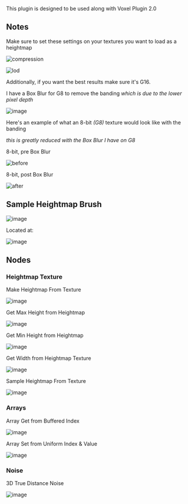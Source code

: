 This plugin is designed to be used along with Voxel Plugin 2.0

## Notes
Make sure to set these settings on your textures you want to load as a heightmap

![compression](https://github.com/DanWaheed/VoxelExtraPlugin/assets/117957636/0b6c5b6d-7b95-44b0-8bec-0308fcd4ec9c)

![lod](https://github.com/DanWaheed/VoxelExtraPlugin/assets/117957636/f1e8aead-754b-4369-a0d7-29343ac90baf)

Additionally, if you want the best results make sure it's G16.

I have a Box Blur for G8 to remove the banding *which is due to the lower pixel depth*

![image](https://github.com/DanWaheed/VoxelExtraPlugin/assets/117957636/18fac62b-fa2b-4f7c-955e-198ae42ec3a5)

Here's an example of what an 8-bit *(G8)* texture would look like with the banding

*this is greatly reduced with the Box Blur I have on G8*

8-bit, pre Box Blur

![before](https://github.com/DanWaheed/VoxelExtraPlugin/assets/117957636/df460125-5882-400a-a0a9-1f4bc84800ac)

8-bit, post Box Blur

![after](https://github.com/DanWaheed/VoxelExtraPlugin/assets/117957636/e138bbb5-42bd-4035-b738-46cec6ef3306)

## Sample Heightmap Brush
![image](https://github.com/DanWaheed/VoxelExtraPlugin/assets/117957636/6858c6ca-d7da-4cec-82cf-cd01cc92bb45)

Located at:

![image](https://github.com/DanWaheed/VoxelExtraPlugin/assets/117957636/d9a77473-e927-4758-954f-0dee50f0f86b)

## Nodes

### Heightmap Texture
Make Heightmap From Texture

![image](https://github.com/DanWaheed/VoxelExtraPlugin/assets/117957636/3335b394-5f35-40cd-a3fa-4c361c08284d)

Get Max Height from Heightmap

![image](https://github.com/DanWaheed/VoxelExtraPlugin/assets/117957636/a1b4f817-d7b7-4fbd-8ea9-50f1b16a7b18)

Get Min Height from Heightmap

![image](https://github.com/DanWaheed/VoxelExtraPlugin/assets/117957636/26b94842-d44d-4408-8d3d-3a8670d8f35c)

Get Width from Heightmap Texture

![image](https://github.com/DanWaheed/VoxelExtraPlugin/assets/117957636/f3d78966-5177-4b8b-acf7-9c6ad2b1b7fc)

Sample Heightmap From Texture

![image](https://github.com/DanWaheed/VoxelExtraPlugin/assets/117957636/d63d705e-3d27-4176-9343-ba868fc5637b)

### Arrays
Array Get from Buffered Index

![image](https://github.com/DanWaheed/VoxelExtraPlugin/assets/117957636/1cce12cb-3204-4d19-93ac-05509d8c83e5)

Array Set from Uniform Index & Value

![image](https://github.com/DanWaheed/VoxelExtraPlugin/assets/117957636/393e6601-25c7-403a-9a5d-5ea3810cbd39)

### Noise
3D True Distance Noise

![image](https://github.com/DanWaheed/VoxelExtraPlugin/assets/117957636/7ec67c8e-01eb-4086-aa7d-5457251d92ac)
